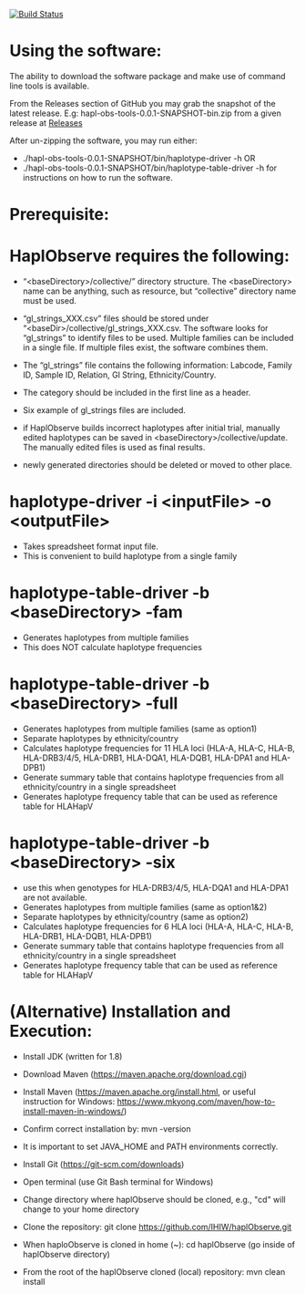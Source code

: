 [![Build Status](https://api.travis-ci.org/mpresteg/haplObserve.svg?branch=master)](https://travis-ci.org/mpresteg/haplObserve)

# Using the software:

The ability to download the software package and make use of command line tools is available.

From the Releases section of GitHub you may grab the snapshot of the latest release.  E.g:  hapl-obs-tools-0.0.1-SNAPSHOT-bin.zip from a given release at [Releases](https://github.com/ihiw/haplObserve/releases)

After un-zipping the software, you may run either:
 - ./hapl-obs-tools-0.0.1-SNAPSHOT/bin/haplotype-driver -h OR
 - ./hapl-obs-tools-0.0.1-SNAPSHOT/bin/haplotype-table-driver -h
for instructions on how to run the software.
 
# Prerequisite:
  # HaplObserve requires the following:
  - “&lt;baseDirectory>/collective/” directory structure. The &lt;baseDirectory> name can be anything, such as resource, but “collective” directory name must be used.

  - “gl_strings_XXX.csv” files should be stored under “&lt;baseDir>/collective/gl_strings_XXX.csv. The software looks for “gl_strings” to identify files to be used. Multiple families can be included in a single file. If multiple files exist, the software combines them.

  - The “gl_strings” file contains the following information: Labcode, Family ID, Sample ID, Relation, Gl String, Ethnicity/Country. 

 - The category should be included in the first line as a header.

 - Six example of gl_strings files are included.
 
 - if HaplObserve builds incorrect haplotypes after initial trial, manually edited haplotypes can be saved in &lt;baseDirectory>/collective/update. The manually edited files is used as final results.
 
 - newly generated directories should be deleted or moved to other place.
 
 
 # haplotype-driver -i &lt;inputFile> -o &lt;outputFile>
 - Takes spreadsheet format input file.
 - This is convenient to build haplotype from a single family
 
 # haplotype-table-driver -b &lt;baseDirectory> -fam
 - Generates haplotypes from multiple families
 - This does NOT calculate haplotype frequencies
  
 # haplotype-table-driver -b &lt;baseDirectory> -full
 - Generates haplotypes from multiple families (same as option1)
 - Separate haplotypes by ethnicity/country
 - Calculates haplotype frequencies for 11 HLA loci (HLA-A, HLA-C, HLA-B, HLA-DRB3/4/5, HLA-DRB1, HLA-DQA1, HLA-DQB1, HLA-DPA1 and HLA-DPB1)
 - Generate summary table that contains haplotype frequencies from all ethnicity/country in a single spreadsheet
 - Generates haplotype frequency table that can be used as reference table for HLAHapV  
  
  # haplotype-table-driver -b &lt;baseDirectory> -six
 - use this when genotypes for HLA-DRB3/4/5, HLA-DQA1 and HLA-DPA1 are not available. 
 - Generates haplotypes from multiple families (same as option1&2)
 - Separate haplotypes by ethnicity/country (same as option2)
 - Calculates haplotype frequencies for 6 HLA loci (HLA-A, HLA-C, HLA-B, HLA-DRB1, HLA-DQB1, HLA-DPB1)
 - Generate summary table that contains haplotype frequencies from all ethnicity/country in a single spreadsheet
 - Generates haplotype frequency table that can be used as reference table for HLAHapV
 

# (Alternative) Installation and Execution:
 - Install JDK (written for 1.8)
 - Download Maven (https://maven.apache.org/download.cgi)
 - Install Maven (https://maven.apache.org/install.html, or useful instruction for Windows: https://www.mkyong.com/maven/how-to-install-maven-in-windows/) 
 - Confirm correct installation by: mvn -version
 - It is important to set JAVA_HOME and PATH environments correctly.
 
 - Install Git (https://git-scm.com/downloads)
 - Open terminal (use Git Bash terminal for Windows)
 - Change directory where haplObserve should be cloned, e.g., "cd" will change to your home directory
 - Clone the repository: git clone https://github.com/IHIW/haplObserve.git
 - When haploObserve is cloned in home (~): cd haplObserve (go inside of haplObserve directory)
 - From the root of the haplObserve cloned (local) repository: mvn clean install 